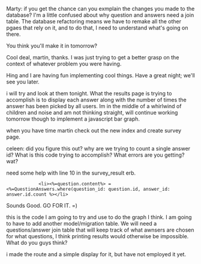 Marty: if you get the chance can you exmplain the changes you made to the database? I'm a little confused about why question and answers need a join table. The database refactoring means we have to remake all the other pgaes that rely on it, and to do that, I need to understand what's going on there.

You think you'll make it in tomorrow?


Cool deal, martin, thanks. I was just trying to get a better grasp on the context of whatever problem you were having.

Hing and I are having fun implementing cool things. Have a great night; we'll see you later.

i will try and look at them tonight.  What the results page is trying to accomplish is to display each answer along with the number of times the answer has been picked by all users.  Im in the middle of a whirlwind of children and noise and am not thinking straight, will continue working tomorrow though to implement a javascript bar graph.



when you have time martin check out the new index and create survey page.

 celeen: did you figure this out? why are we trying to count a single answer id? What is this code trying to accomplish? What errors are you getting? wat?

 need some help with line 10 in the survey_result erb.

                <li><%=question.content%> = <%=QuestionAnswers.where(question_id: question.id, answer_id: answer.id.count %></li>


Sounds Good. GO FOR IT. =)



this is the code I am going to try and use to do the graph I think.  I am going to have to add another model/migration table. We will need a questions/answer join table that will keep track of what awnsers are chosen for what questions, I think printing results would otherwise be impossible.  What do you guys think?

i made the route and a simple display for it, but have not employed it yet.





